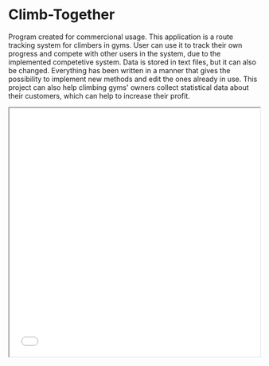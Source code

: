 # Climb-Together
Program created for commercional usage. This application is a route tracking system for climbers in gyms. User can use it to track their own progress and compete with other users in the system, due to the implemented competetive system. Data is stored in text files, but it can also be changed. Everything has been written in a manner that gives the possibility to implement new methods and edit the ones already in use. This project can also help climbing gyms' owners collect statistical data about their customers, which can help to increase their profit.

<iframe src="[/uploads/media/default/0001/01/540cb75550adf33f281f29132dddd14fded85bfc.pdf](https://github.com/mNiedbalski/Climb-Together/files/9546982/Sprawozdanie.PK4.pdf)" width="100%" height="500px">
</iframe>

